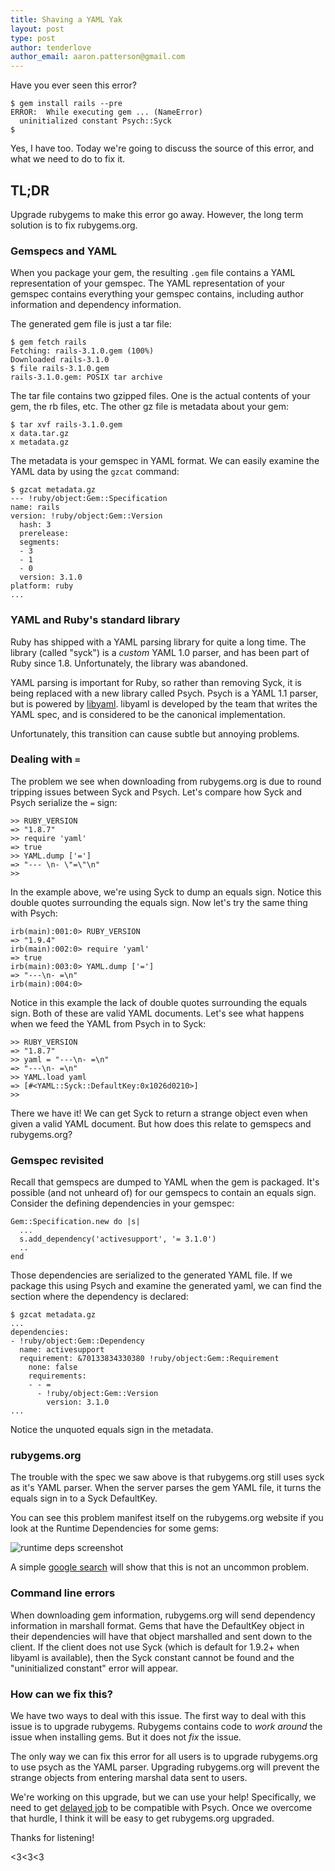```yaml
---
title: Shaving a YAML Yak
layout: post
type: post
author: tenderlove
author_email: aaron.patterson@gmail.com
---
```


Have you ever seen this error?

    $ gem install rails --pre
    ERROR:  While executing gem ... (NameError)
      uninitialized constant Psych::Syck
    $

Yes, I have too.  Today we're going to discuss the source of this error, and what we need to do to fix it.

## TL;DR

Upgrade rubygems to make this error go away.  However, the long term solution is to fix rubygems.org.


### Gemspecs and YAML

When you package your gem, the resulting `.gem` file contains a YAML representation of your gemspec.  The YAML representation of your gemspec contains everything your gemspec contains, including author information and dependency information.

The generated gem file is just a tar file:

    $ gem fetch rails
    Fetching: rails-3.1.0.gem (100%)
    Downloaded rails-3.1.0
    $ file rails-3.1.0.gem 
    rails-3.1.0.gem: POSIX tar archive

The tar file contains two gzipped files.  One is the actual contents of your gem, the rb files, etc.  The other gz file is metadata about your gem:

    $ tar xvf rails-3.1.0.gem 
    x data.tar.gz
    x metadata.gz

The metadata is your gemspec in YAML format.  We can easily examine the YAML data by using the `gzcat` command:

    $ gzcat metadata.gz 
    --- !ruby/object:Gem::Specification 
    name: rails
    version: !ruby/object:Gem::Version 
      hash: 3
      prerelease: 
      segments: 
      - 3
      - 1
      - 0
      version: 3.1.0
    platform: ruby
    ...

### YAML and Ruby's standard library

Ruby has shipped with a YAML parsing library for quite a long time.  The library (called "syck") is a *custom* YAML 1.0 parser, and has been part of Ruby since 1.8.  Unfortunately, the library was abandoned.

YAML parsing is important for Ruby, so rather than removing Syck, it is being replaced with a new library called Psych.  Psych is a YAML 1.1 parser, but is powered by [libyaml](http://pyyaml.org/wiki/LibYAML).  libyaml is developed by the team that writes the YAML spec, and is considered to be the canonical implementation.

Unfortunately, this transition can cause subtle but annoying problems.

### Dealing with `=`

The problem we see when downloading from rubygems.org is due to round tripping issues between Syck and Psych.  Let's compare how Syck and Psych serialize the `=` sign:

    >> RUBY_VERSION
    => "1.8.7"
    >> require 'yaml'
    => true
    >> YAML.dump ['=']
    => "--- \n- \"=\"\n"
    >>

In the example above, we're using Syck to dump an equals sign.  Notice this double quotes surrounding the equals sign.  Now let's try the same thing with Psych:

    irb(main):001:0> RUBY_VERSION
    => "1.9.4"
    irb(main):002:0> require 'yaml'
    => true
    irb(main):003:0> YAML.dump ['=']
    => "---\n- =\n"
    irb(main):004:0>

Notice in this example the lack of double quotes surrounding the equals sign.  Both of these are valid YAML documents.  Let's see what happens when we feed the YAML from Psych in to Syck:

    >> RUBY_VERSION
    => "1.8.7"
    >> yaml = "---\n- =\n"
    => "---\n- =\n"
    >> YAML.load yaml
    => [#<YAML::Syck::DefaultKey:0x1026d0210>]
    >>

There we have it!  We can get Syck to return a strange object even when given a valid YAML document.  But how does this relate to gemspecs and rubygems.org?

### Gemspec revisited

Recall that gemspecs are dumped to YAML when the gem is packaged.  It's possible (and not unheard of) for our gemspecs to contain an equals sign.  Consider the defining dependencies in your gemspec:

    Gem::Specification.new do |s|
      ...
      s.add_dependency('activesupport', '= 3.1.0')
      ..
    end

Those dependencies are serialized to the generated YAML file.  If we package this using Psych and examine the generated yaml, we can find the section where the dependency is declared:

    $ gzcat metadata.gz
    ...
    dependencies:
    - !ruby/object:Gem::Dependency
      name: activesupport
      requirement: &70133834330380 !ruby/object:Gem::Requirement
        none: false
        requirements:
        - - =
          - !ruby/object:Gem::Version
            version: 3.1.0
    ...

Notice the unquoted equals sign in the metadata.

### rubygems.org

The trouble with the spec we saw above is that rubygems.org still uses syck as it's YAML parser.  When the server parses the gem YAML file, it turns the equals sign in to a Syck DefaultKey.

You can see this problem manifest itself on the rubygems.org website if you look at the Runtime Dependencies for some gems:

![runtime deps screenshot](https://img.skitch.com/20110901-dcmqkfy9eyu69dp1xfbqyfe9wg.jpg)

A simple [google search](http://www.google.com/search?hl=en&safe=off&q=defaultkey+site%3Arubygems.org&oq=defaultkey+site%3Arubygems.org&aq=f&aqi=&aql=&gs_sm=e&gs_upl=2623l8510l0l8586l57l29l0l12l0l3l348l2937l0.1.7.3l12l0) will show that this is not an uncommon problem.

### Command line errors

When downloading gem information, rubygems.org will send dependency information in marshall format.  Gems that have the DefaultKey object in their dependencies will have that object marshalled and sent down to the client.  If the client does not use Syck (which is default for 1.9.2+ when libyaml is available), then the Syck constant cannot be found and the "uninitialized constant" error will appear.

### How can we fix this?

We have two ways to deal with this issue.  The first way to deal with this issue is to upgrade rubygems.  Rubygems contains code to *work around* the issue when installing gems.  But it does not *fix* the issue.

The only way we can fix this error for all users is to upgrade rubygems.org to use psych as the YAML parser.  Upgrading rubygems.org will prevent the strange objects from entering marshal data sent to users.

We're working on this upgrade, but we can use your help!  Specifically, we need to get [delayed job](https://github.com/collectiveidea/delayed_job/commit/cbb4060) to be compatible with Psych.  Once we overcome that hurdle, I think it will be easy to get rubygems.org upgraded.

Thanks for listening!

<3<3<3
